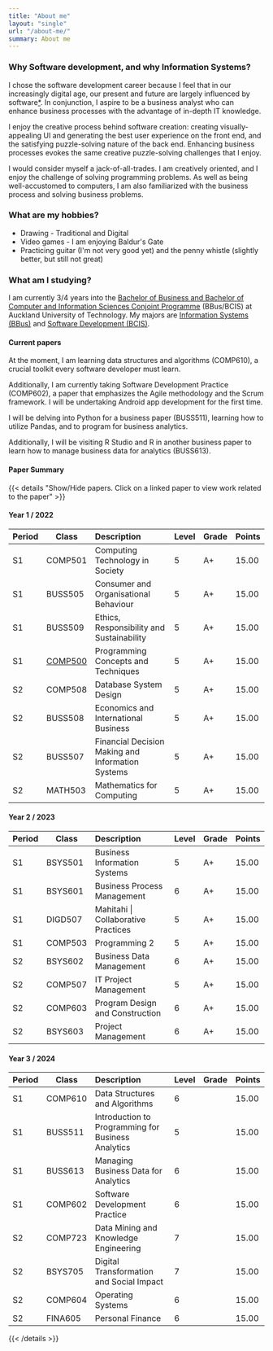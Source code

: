 ```yaml
---
title: "About me"
layout: "single"
url: "/about-me/"
summary: About me
---
```


### Why Software development, and why Information Systems?

I chose the software development career because I feel that in our increasingly digital age, our present and future are largely influenced by software[*](/posts/about/). In conjunction, I aspire to be a business analyst who can enhance business processes with the advantage of in-depth IT knowledge.

I enjoy the creative process behind software creation: creating visually-appealing UI and generating the best user experience on the front end, and the satisfying puzzle-solving nature of the back end. Enhancing business processes evokes the same creative puzzle-solving challenges that I enjoy.

I would consider myself a jack-of-all-trades. I am creatively oriented, and I enjoy the challenge of solving programming problems. As well as being well-accustomed to computers, I am also familiarized with the business process and solving business problems.

### What are my hobbies?

- Drawing - Traditional and Digital
- Video games - I am enjoying Baldur's Gate
- Practicing guitar (I'm not very good yet) and the penny whistle (slightly better, but still not great)

### What am I studying?

I am currently 3/4 years into the [Bachelor of Business and Bachelor of Computer and Information Sciences Conjoint Programme](https://www.aut.ac.nz/courses/bachelor-of-business-and-bachelor-of-computer-and-information-sciences-conjoint?source=/business) (BBus/BCIS) at Auckland University of Technology. My majors are [Information Systems (BBus)](https://www.aut.ac.nz/study/study-options/business/courses/bachelor-of-business/business-information-systems-major) and [Software Development (BCIS)](https://www.aut.ac.nz/study/study-options/engineering-computer-and-mathematical-sciences/courses/bachelor-of-computer-and-information-sciences/software-development-major).

#### Current papers

At the moment, I am learning data structures and algorithms (COMP610), a crucial toolkit every software developer must learn.

Additionally, I am currently taking Software Development Practice (COMP602), a paper that emphasizes the Agile methodology and the Scrum framework. I will be undertaking Android app development for the first time.

I will be delving into Python for a business paper (BUSS511), learning how to utilize Pandas, and to program for business analytics.

Additionally, I will be visiting R Studio and R in another business paper to learn how to manage business data for analytics (BUSS613).

#### Paper Summary

{{< details "Show/Hide papers. Click on a linked paper to view work related to the paper" >}}

#### Year 1 / 2022

| Period | Class      | Description                                         | Level | Grade | Points |
|--------|------------|:-----------------------------------------------------|-------|-------|--------|
| S1     | COMP501 | Computing   Technology in Society                   | 5     | A+    | 15.00  |
| S1     | BUSS505 | Consumer   and Organisational Behaviour             | 5     | A+    | 15.00  |
| S1     | BUSS509 | Ethics,   Responsibility and Sustainability         | 5     | A+    | 15.00  |
| S1     | [COMP500](/posts/compportfolio/) | Programming Concepts and Techniques               | 5     | A+    | 15.00  |
| S2     | COMP508 | Database   System Design                            | 5     | A+    | 15.00  |
| S2     | BUSS508 | Economics   and International Business              | 5     | A+    | 15.00  |
| S2     | BUSS507 | Financial   Decision Making and Information Systems | 5     | A+    | 15.00  |
| S2     | MATH503 | Mathematics   for Computing                         | 5     | A+    | 15.00  |

#### Year 2 / 2023

| Period | Class      | Description                         | Level | Grade | Points |
|--------|------------|:-------------------------------------|-------|-------|--------|
| S1     | BSYS501 | Business Information Systems        | 5     | A+    | 15.00  |
| S1     | BSYS601 | Business Process Management         | 6     | A+    | 15.00  |
| S1     | DIGD507 | Mahitahi \| Collaborative Practices | 5     | A+    | 15.00  |
| S1     | COMP503 | Programming 2                       | 5     | A+    | 15.00  |
| S2     | BSYS602 | Business Data Management            | 6     | A+    | 15.00  |
| S2     | COMP507 | IT Project Management               | 5     | A+    | 15.00  |
| S2     | COMP603 | Program Design and Construction     | 6     | A+    | 15.00  |
| S2     | BSYS603 | Project Management                  | 6     | A+    | 15.00  |

#### Year 3 / 2024

| Period | Class        | Description                                        | Level | Grade | Points |
|--------|--------------|:----------------------------------------------------|-------|-------|--------|
| S1     | COMP610 | Data Structures and Algorithms                     | 6     |       | 15.00  |
| S1     | BUSS511 | Introduction to Programming for Business Analytics | 5     |       | 15.00  |
| S1     | BUSS613 | Managing Business Data for Analytics               | 6     |       | 15.00  |
| S1     | COMP602 | Software Development Practice                      | 6     |       | 15.00  |
| S2     | COMP723 | Data Mining and Knowledge Engineering              | 7     |       | 15.00  |
| S2     | BSYS705 | Digital Transformation and Social Impact           | 7     |       | 15.00  |
| S2     | COMP604 | Operating Systems                                  | 6     |       | 15.00  |
| S2     | FINA605 | Personal Finance                                   | 6     |       | 15.00  |

{{< /details >}}
